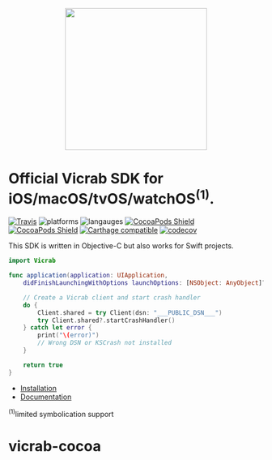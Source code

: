 <p align="center">
    <a href="https://vicrab.io" target="_blank" align="center">
        <img src="https://vicrab-brand.storage.googleapis.com/vicrab-logo-black.png" width="280">
    </a>
<br/>
    <h1>Official Vicrab SDK for iOS/macOS/tvOS/watchOS<sup>(1)</sup>.</h1>
</p>

[![Travis](https://img.shields.io/travis/getvicrab/vicrab-cocoa.svg?maxAge=2592000)](https://travis-ci.org/getvicrab/vicrab-cocoa)
![platforms](https://img.shields.io/badge/platforms-iOS%20%7C%20tvOS%20%7C%20OSX-333333.svg)
![langauges](https://img.shields.io/badge/languages-Swift%20%7C%20ObjC-333333.svg)
[![CocoaPods Shield](https://img.shields.io/cocoapods/v/Vicrab.svg)](https://cocoapods.org/pods/Sentry)
[![CocoaPods Shield](https://img.shields.io/cocoapods/dt/Vicrab.svg)](https://cocoapods.org/pods/Vicrab)
[![Carthage compatible](https://img.shields.io/badge/Carthage-compatible-4BC51D.svg?style=flat)](https://github.com/Carthage/Carthage)
[![codecov](https://codecov.io/gh/getvicrab/vicrab-cocoa/branch/master/graph/badge.svg)](https://codecov.io/gh/getvicrab/vicrab-cocoa)

This SDK is written in Objective-C but also works for Swift projects.

```swift
import Vicrab

func application(application: UIApplication,
    didFinishLaunchingWithOptions launchOptions: [NSObject: AnyObject]?) -> Bool {

    // Create a Vicrab client and start crash handler
    do {
        Client.shared = try Client(dsn: "___PUBLIC_DSN___")
        try Client.shared?.startCrashHandler()
    } catch let error {
        print("\(error)")
        // Wrong DSN or KSCrash not installed
    }

    return true
}
```

- [Installation](https://docs.vicrab.io/clients/cocoa/#installation)
- [Documentation](https://docs.vicrab.io/clients/cocoa/)

<sup>(1)</sup>limited symbolication support
# vicrab-cocoa
